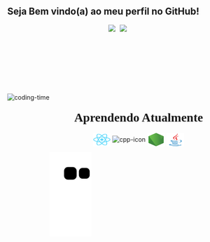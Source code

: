 ## Seja Bem vindo(a) ao meu perfil no GitHub!

<div style="display: flex; gap: 10px; justify-content: center; align-items: center;">
  <img height="140em" src="https://github-readme-stats.vercel.app/api?username=nsalgado2000&show_icons=true&theme=dracula&include_all_commits=true&count_private=true"/>
  <img height="140em" src="https://github-readme-stats.vercel.app/api/top-langs/?username=nsalgado2000&layout=compact&langs_count=16&theme=dracula"/>
</div>

<div align="center"> 
  <div style="display: inline_block"><br>
    <img align="left" height="250" alt="coding-time" src="https://i.pinimg.com/originals/86/b8/72/86b872bc4dc4e2457128dd465a26ce68.gif">
    <h1 align="center" style="font-family: 'Fira Code', serif;">Aprendendo Atualmente</h1>
    <img align="center" height="30" width="40" alt="react-icon" src="https://raw.githubusercontent.com/devicons/devicon/master/icons/react/react-original.svg">
    <img align="center" height="30" width="40" alt="cpp-icon" src="https://raw.githubusercontent.com/jmnote/z-icons/master/svg/cpp.svg">
    <img align="center" height="30" width="40" alt="nodejs-icon" src="https://raw.githubusercontent.com/devicons/devicon/master/icons/nodejs/nodejs-original.svg">
    <img align="center" height="30" width="40" alt="java-icon" src="https://raw.githubusercontent.com/devicons/devicon/master/icons/java/java-original.svg">
</div>
</div>

  ![Snake animation](https://github.com/nsalgado2000/nsalgado2000/blob/output/github-contribution-grid-snake.svg)

